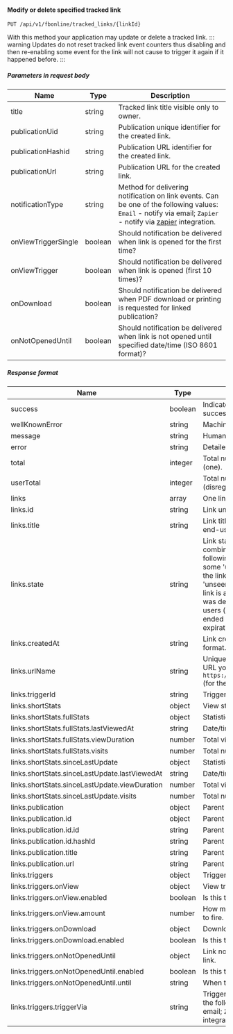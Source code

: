 #### Modify or delete specified tracked link
`PUT /api/v1/fbonline/tracked_links/{linkId}`

With this method your application may update or delete a tracked link.
::: warning
Updates do not reset tracked link event counters thus disabling and then re-enabling some event for the link
will not cause to trigger it again if it happened before.
:::
##### Parameters in request body
|Name|Type|Description|
|-|-|-|
|title|string|Tracked link title visible only to owner.|
|publicationUid|string|Publication unique identifier for the created link.|
|publicationHashid|string|Publication URL identifier for the created link.|
|publicationUrl|string|Publication URL for the created link.|
|notificationType|string|Method for delivering notification on link events. Can be one of the following values: `Email` - notify via email;  `Zapier` - notify via [zapier](https://zapier.com/) integration.|
|onViewTriggerSingle|boolean|Should notification be delivered when link is opened for the first time?|
|onViewTrigger|boolean|Should notification be delivered when link is opened (first 10 times)?|
|onDownload|boolean|Should notification be delivered when PDF download or printing is requested for linked publication?|
|onNotOpenedUntil|boolean|Should notification be delivered when link is not opened until specified date/time (ISO 8601 format)?|
##### Response format
|Name|Type|Description|
|-|-|-|
|success|boolean|Indicates wheter your request was succesful or not.|
|wellKnownError|string|Machine-readable error code.|
|message|string|Human-readable error message.|
|error|string|Detailed error code.|
|total|integer|Total number of links matching request (one).|
|userTotal|integer|Total number of links in your account (disregarding filters/offset/count).|
|links|array|One link matching your request.|
|links.id|string|Link unique identifier.|
|links.title|string|Link title (visible only to link owner, not end-user).|
|links.state|string|Link state. It may consist of any combination (comma separated) of the following values: `WithNewData` - there is some 'unseen' statistics collected for the link; `WithoutNewData` - there is no 'unseen' statistics for the link; `Active` - link is active and enabled; `Deleted` - link was deleted and unavailable to end-users (readers); `Expired` - link's lifetime ended - it was not clicked before set expiration time.|
|links.createdAt|string|Link creation timestamp. ISO 8601 date format.|
|links.urlName|string|Unique URL part for the link. To get full URL you should prefix it with `https://online.flippingbook.com/link/` (for the default domain).|
|links.triggerId|string|Trigger identifier for the link.|
|links.shortStats|object|View statistics for the link.|
|links.shortStats.fullStats|object|Statistics for tracked link|
|links.shortStats.fullStats.lastViewedAt|string|Date/time of last view, ISO 8601 format.|
|links.shortStats.fullStats.viewDuration|number|Total viewing time (seconds).|
|links.shortStats.fullStats.visits|number|Total number of views.|
|links.shortStats.sinceLastUpdate|object|Statistics for tracked link|
|links.shortStats.sinceLastUpdate.lastViewedAt|string|Date/time of last view, ISO 8601 format.|
|links.shortStats.sinceLastUpdate.viewDuration|number|Total viewing time (seconds).|
|links.shortStats.sinceLastUpdate.visits|number|Total number of views.|
|links.publication|object|Parent publication excerpt.|
|links.publication.id|object|Parent publication identifiers.|
|links.publication.id.id|string|Parent publication unique identifier.|
|links.publication.id.hashId|string|Parent publication URL identifier.|
|links.publication.title|string|Parent publication name.|
|links.publication.url|string|Parent publication canonical URL.|
|links.triggers|object|Triggers for the link.|
|links.triggers.onView|object|View trigger for the link.|
|links.triggers.onView.enabled|boolean|Is this trigger enabled.|
|links.triggers.onView.amount|number|How many times this trigger is allowed to fire.|
|links.triggers.onDownload|object|Download trigger for the link.|
|links.triggers.onDownload.enabled|boolean|Is this trigger enabled.|
|links.triggers.onNotOpenedUntil|object|Link not opened before trigger for the link.|
|links.triggers.onNotOpenedUntil.enabled|boolean|Is this trigger enabled.|
|links.triggers.onNotOpenedUntil.until|string|When this trigger should fire.|
|links.triggers.triggerVia|string|Trigger delivery method. Can be one of the following values:  `Email` - notify via email;  `Zapier` - notify via [zapier](https://zapier.com/) integration.|
